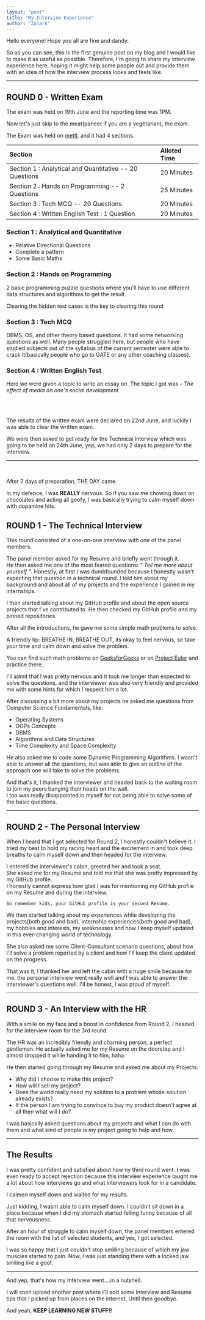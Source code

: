```yaml
---
layout: "post"
title: "My Interview Experience"
author: "Zanark"
---
```


Hello everyone! Hope you all are fine and dandy.

So as you can see, this is the first genuine post on my blog and I would like to make it as useful as possible.
Therefore, I'm going to share my interview experience here, hoping it might help some people out and provide
them with an idea of how the interview process looks and feels like.

---

## ROUND 0 - Written Exam

The exam was held on 19th June and the reporting time was 1PM.

Now let's just skip to the meat(paneer if you are a vegetarian), the exam.

The Exam was held on [mettl](https://mettl.com/), and it had 4 sections.

| **Section** | | **Alloted Time** |
| :------ |:----: | :---------- |
| Section 1 : Analytical and Quantitative -- 20 Questions | | 20 Minutes |
| Section 2 : Hands on Programming -- 2 Questions | | 25 Minutes |
| Section 3 : Tech MCQ -- 20 Questions | | 20 Minutes |
| Section 4 : Written English Test : 1 Question | | 20 Minutes |

### Section 1 : Analytical and Quantitative

- Relative Directional Questions
- Complete a pattern
- Some Basic Maths

### Section 2 : Hands on Programming

2 basic programming puzzle questions where you'll have to use different data structures and algorithms to get the result.

Clearing the hidden test cases is the key to clearing this round

### Section 3 : Tech MCQ

DBMS, OS, and other theory based questions.
It had some networking questions as well. Many people struggled here, but people who have studied subjects out of the syllabus of the current semester were able to crack it(basically people who go to GATE or any other coaching classes).

### Section 4 : Written English Test

Here we were given a topic to write an essay on.
The topic I got was - *The effect of media on one's social development*

<br><br>


The results of the written exam were declared on 22nd June, and luckily I was able to clear the written exam.

We were then asked to get ready for the Technical Interview which was going to be held on 24th June, yep, we had only 2 days to prepare for the interview.

---
<br>

After 2 days of preparation, THE DAY came.

In my defence, I was **REALLY** nervous. So if you saw me chowing down on chocolates and acting all goofy, I was basically trying to calm myself down with dopamine hits.
<br>

## ROUND 1 - The Technical Interview

This round consisted of a one-on-one interview with one of the panel members.

The panel member asked for my Resume and briefly went through it.
<br>
He then asked me one of the most feared questions: *" Tell me more about yourself "*. Honestly, at first I was dumbfounded because I honestly wasn't expecting that question in a technical round. I told him about my background and about all of my projects and the experience I gained in my internships.

I then started talking about my GitHub profile and about the open source projects that I've contributed to. He then checked my GitHub profile and my pinned repositories.

After all the introductions, he gave me some simple math problems to solve.

 A friendly tip: BREATHE IN, BREATHE OUT, its okay to feel nervous, so take your time and calm down and solve the problem.

You can find such math problems on [GeeksforGeeks](https://www.geeksforgeeks.org/company-interview-corner/) or on [Project Euler](https://projecteuler.net/archives) and practice there.

I'll admit that I was pretty nervous and it took me longer than expected to solve the questions, and the interviewer was also very friendly and provided me with some hints for which I respect him a lot.

After discussing a bit more about my projects he asked me questions from Computer Science Fundamentals, like:

- Operating Systems
- OOPs Concepts
- DBMS
- Algorithms and Data Structures
- Time Complexity and Space Complexity

He also asked me to code some Dynamic Programming Algorithms. I wasn't able to answer all the questions, but was able to give an outline of the approach one will take to solve the problems.

And that's it, I thanked the interviewer and headed back to the waiting room to join my peers banging their heads on the wall.<br>
I too was really disappointed in myself for not being able to solve some of the basic questions.

---

## ROUND 2 - The Personal Interview

When I heard that I got selected for Round 2, I honestly couldn't believe it. I tried my best to hold my racing heart and the excitement in and took deep breaths to calm myself down and then headed for the interview.

I entered the interviewer's cabin, greeted her and took a seat.<br>
She asked me for my Resume and told me that she was pretty impressed by my GitHub profile.<br>
I honestly cannot express how glad I was for mentioning my GitHub profile on my Resume and during the interview.

``` 
So remember kids, your GitHub profile is your second Resume.
```

We then started talking about my experiences while developing the projects(both good and bad), internship experiences(both good and bad), my hobbies and interests, my weaknesses and how I keep myself updated in this ever-changing world of technology.

She also asked me some Client-Consultant scenario questions, about how I'll solve a problem reported by a client and how I'll keep the client updated on the progress.

That was it, I thanked her and left the cabin with a huge smile because for me, the personal interview went really well and I was able to answer the interviewer's questions well. I'll be honest, I was proud of myself.

---

## ROUND 3 - An Interview with the HR

With a smile on my face and a boost in confidence from Round 2, I headed for the interview room for the 3rd round.

The HR was an incredibly friendly and charming person, a perfect gentleman. He actually asked me for my Resume on the doorstep and I almost dropped it while handing it to him, haha.

He then started going through my Resume and asked me about my Projects.

- Why did I choose to make this project?
- How will I sell my project?
- Does the world really need my solution to a problem whose solution already exists?
- If the person I am trying to convince to buy my product doesn't agree at all then what will I do?

I was basically asked questions about my projects and what I can do with them and what kind of people is my project going to help and how.

---

## The Results

I was pretty confident and satisfied about how ny third round went. I was even ready to accept rejection because this interview experience taught me a lot about how interviews go and what interviewers look for in a candidate.

I calmed myself down and waited for my results.

Just kidding, I wasnt able to calm myself down. I couldn't sit down in a place because when I did my stomach started felling funny because of all that nervousness.

After an hour of struggle to calm myself down, the panel members entered the room with the list of selected students, and yes, I got selected.

I was so happy that I just couldn't stop smilling because of which my jaw muscles started to pain.
Now, I was just standing there with a locked jaw smiling like a goof.

---

And yep, that's how my Interview went....in a nutshell.

I will soon upload another post where I'll add some Interview and Resume tips that I picked up from places on the internet. Until then goodbye.

And yeah, **KEEP LEARNING NEW STUFF!!**

